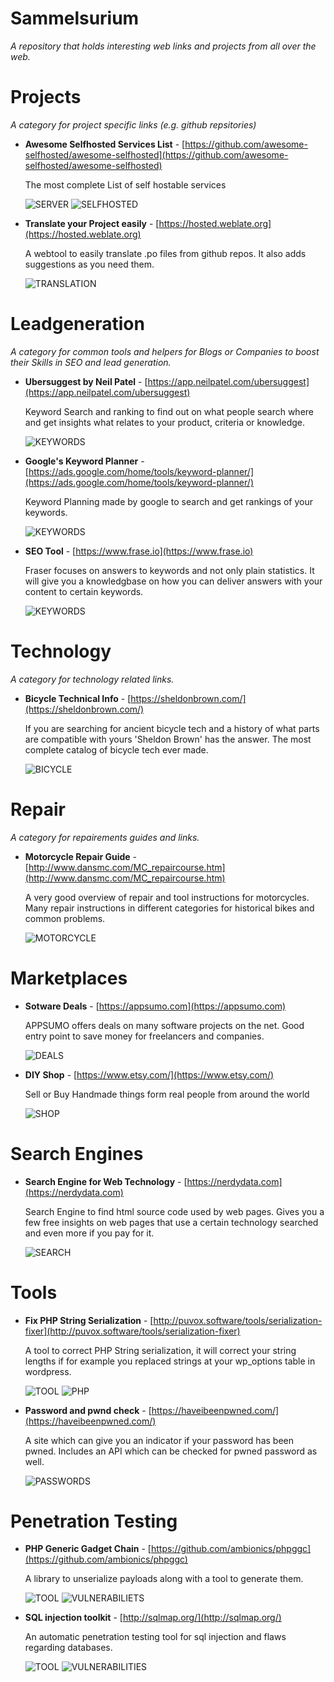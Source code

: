 # Sammelsurium

*A repository that holds interesting web links and projects from all over the web.*



# Projects

*A category for project specific links (e.g. github repsitories)*

- **Awesome Selfhosted Services List** - [https://github.com/awesome-selfhosted/awesome-selfhosted](https://github.com/awesome-selfhosted/awesome-selfhosted)

  The most complete List of self hostable services

  ![SERVER](https://img.shields.io/badge/-SERVER-3d27c9)
  ![SELFHOSTED](https://img.shields.io/badge/-SELFHOSTED-d8bdf7)

- **Translate your Project easily** - [https://hosted.weblate.org](https://hosted.weblate.org)

  A webtool to easily translate .po files from github repos. It also adds suggestions as you need them.

  ![TRANSLATION](https://img.shields.io/badge/-TRANSLATION-0da044)




# Leadgeneration

*A category for common tools and helpers for Blogs or Companies to boost their Skills in SEO and lead generation.*

- **Ubersuggest by Neil Patel** - [https://app.neilpatel.com/ubersuggest](https://app.neilpatel.com/ubersuggest)

  Keyword Search and ranking to find out on what people search where and get insights what relates to your product, criteria or knowledge.
  
  ![KEYWORDS](https://img.shields.io/badge/-KEYWORDS-b54afe)

- **Google's Keyword Planner** - [https://ads.google.com/home/tools/keyword-planner/](https://ads.google.com/home/tools/keyword-planner/)

  Keyword Planning made by google to search and get rankings of your keywords.

  ![KEYWORDS](https://img.shields.io/badge/-KEYWORDS-b54afe)

- **SEO Tool** - [https://www.frase.io](https://www.frase.io)

  Fraser focuses on answers to keywords and not only plain statistics. It will give you a knowledgbase on how you can deliver answers with your content to certain keywords.

  ![KEYWORDS](https://img.shields.io/badge/-KEYWORDS-b54afe)



# Technology

*A category for technology related links.*

- **Bicycle Technical Info** - [https://sheldonbrown.com/](https://sheldonbrown.com/)

  If you are searching for ancient bicycle tech and a history of what parts are compatible with yours 'Sheldon Brown' has the answer. The most complete catalog of bicycle tech ever made.
  
  ![BICYCLE](https://img.shields.io/badge/-BICYCLE-4bdeeb)



# Repair

*A category for repairements guides and links.*

- **Motorcycle Repair Guide** - [http://www.dansmc.com/MC_repaircourse.htm](http://www.dansmc.com/MC_repaircourse.htm)

  A very good overview of repair and tool instructions for motorcycles. Many repair instructions in different categories for historical bikes and common problems.
  
  ![MOTORCYCLE](https://img.shields.io/badge/-MOTORCYCLE-63486f)



# Marketplaces

- **Sotware Deals** - [https://appsumo.com](https://appsumo.com)

  APPSUMO offers deals on many software projects on the net. Good entry point to save money for freelancers and companies.

  ![DEALS](https://img.shields.io/badge/-DEALS-bdcaa3)

- **DIY Shop** - [https://www.etsy.com/](https://www.etsy.com/)

  Sell or Buy Handmade things form real people from around the world

  ![SHOP](https://img.shields.io/badge/-SHOP-7e0e61)



# Search Engines

- **Search Engine for Web Technology** - [https://nerdydata.com](https://nerdydata.com)

  Search Engine to find html source code used by web pages. Gives you a few free insights on web pages that use a certain technology searched and even more if you pay for it.

  ![SEARCH](https://img.shields.io/badge/-SEARCH-0f544d)


# Tools

- **Fix PHP String Serialization** - [http://puvox.software/tools/serialization-fixer](http://puvox.software/tools/serialization-fixer)

  A tool to correct PHP String serialization, it will correct your string lengths if for example you replaced strings at your wp_options table in wordpress.

  ![TOOL](https://img.shields.io/badge/-TOOL-6d968f)
  ![PHP](https://img.shields.io/badge/-PHP-2fec39)

- **Password and pwnd check** - [https://haveibeenpwned.com/](https://haveibeenpwned.com/)

  A site which can give you an indicator if your password has been pwned. Includes an API which can be checked for pwned password as well.

  ![PASSWORDS](https://img.shields.io/badge/-PASSWORDS-e7fdc6)


# Penetration Testing

- **PHP Generic Gadget Chain** - [https://github.com/ambionics/phpggc](https://github.com/ambionics/phpggc)

  A library to unserialize payloads along with a tool to generate them.

  ![TOOL](https://img.shields.io/badge/-TOOL-6d968f)
  ![VULNERABILIETS](https://img.shields.io/badge/-VULNERABILIETS-6a52d4)

- **SQL injection toolkit** - [http://sqlmap.org/](http://sqlmap.org/)

  An automatic penetration testing tool for sql injection and flaws regarding databases.

  ![TOOL](https://img.shields.io/badge/-TOOL-6d968f)
  ![VULNERABILITIES](https://img.shields.io/badge/-VULNERABILITIES-6a52d4)
